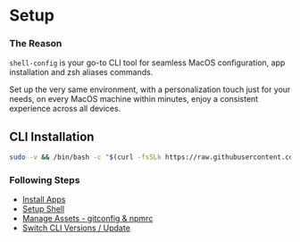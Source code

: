 # Setup

### The Reason

`shell-config` is your go-to CLI tool for seamless MacOS configuration, app installation and zsh aliases commands.

Set up the very same environment, with a personalization touch just for your needs, on every MacOS machine within minutes, enjoy a consistent experience across all devices.

## CLI Installation

```bash
sudo -v && /bin/bash -c "$(curl -fsSLk https://raw.githubusercontent.com/avivbens/shell-config/HEAD/src/scripts/init.sh)"
```

### Following Steps

-   [Install Apps](/app/commands/install)
-   [Setup Shell](/app/commands/shell)
-   [Manage Assets - gitconfig & npmrc](/app/commands/assets)
-   [Switch CLI Versions / Update](/app/commands/update)
